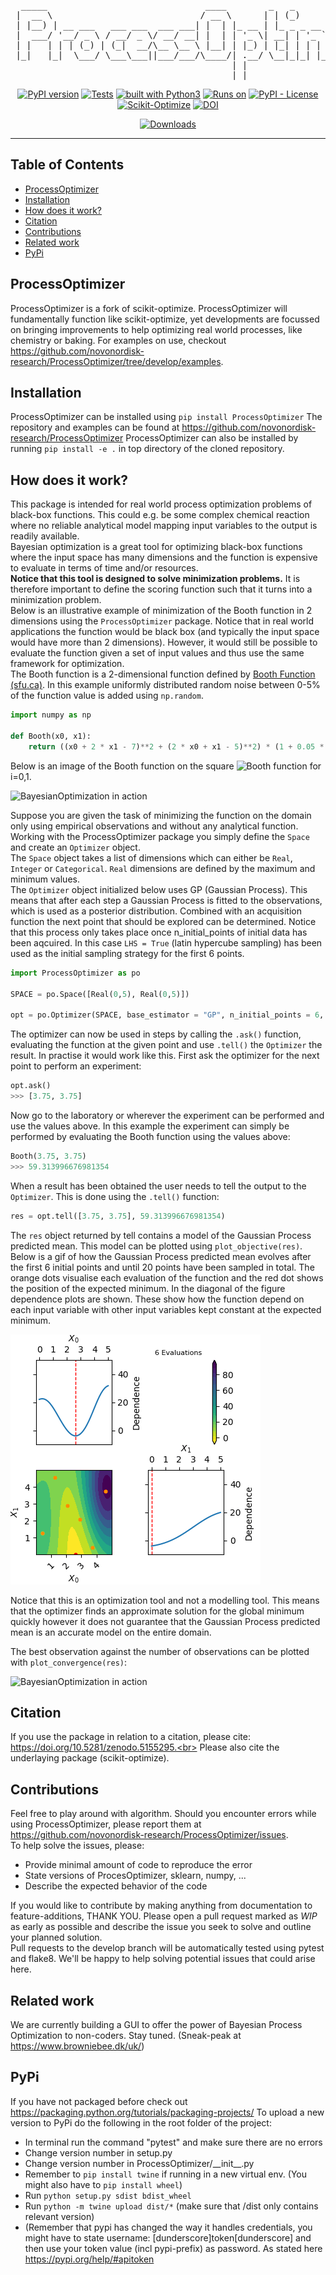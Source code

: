 <div align="center">
<pre>
  _____                              ____        _   _           _              
 |  __ \                            / __ \      | | (_)         (_)             
 | |__) | __ ___   ___ ___  ___ ___| |  | |_ __ | |_ _ _ __ ___  _ _______ _ __ 
 |  ___/ '__/ _ \ / __/ _ \/ __/ __| |  | | '_ \| __| | '_ ` _ \| |_  / _ \ '__|
 | |   | | | (_) | (_|  __/\__ \__ \ |__| | |_) | |_| | | | | | | |/ /  __/ |   
 |_|   |_|  \___/ \___\___||___/___/\____/| .__/ \__|_|_| |_| |_|_/___\___|_|   
                                          | |                                   
                                          |_|                                   
</pre>
<a href="https://badge.fury.io/py/ProcessOptimizer"><img src="https://badge.fury.io/py/ProcessOptimizer.svg" alt="PyPI version"></a>
<a href="https://github.com/novonordisk-research/ProcessOptimizer/actions"><img src="https://github.com/novonordisk-research/ProcessOptimizer/actions/workflows/python-package-tests.yml/badge.svg" alt="Tests"></a>
<a href="https://www.python.org/"><img src="https://img.shields.io/badge/built%20with-Python3-green.svg" alt="built with Python3" /></a>
<a href="https://www.python.org/"><img src="https://img.shields.io/badge/python-3.8%20%7C%203.9%20%7C%203.10%20%7C%203.11%20%7C%203.12-blue" alt="Runs on" /></a>
<a href="https://github.com/novonordisk-research/ProcessOptimizer/blob/develop/LICENSE.md"><img src="https://img.shields.io/pypi/l/ProcessOptimizer" alt="PyPI - License" /></a>
<a href="https://scikit-optimize.github.io/stable/"><img src="https://img.shields.io/badge/BuildOn-Scikit--Optimize-brightgreen" alt="Scikit-Optimize" /></a>
<a href="https://doi.org/10.5281/zenodo.5155295"><img src="https://zenodo.org/badge/DOI/10.5281/zenodo.5155295.svg" alt="DOI"></a>

[![Downloads](https://static.pepy.tech/personalized-badge/processoptimizer?period=total&units=international_system&left_color=brightgreen&right_color=orange&left_text=Downloads)](https://pepy.tech/project/processoptimizer)
</div>

----------

## Table of Contents
 * [ProcessOptimizer](https://github.com/novonordisk-research/ProcessOptimizer/blob/develop/README.md#processoptimizer)
 * [Installation](https://github.com/novonordisk-research/ProcessOptimizer/blob/develop/README.md#installation)
 * [How does it work?](https://github.com/novonordisk-research/ProcessOptimizer/blob/develop/README.md#how-does-it-work?)
 * [Citation](https://github.com/novonordisk-research/ProcessOptimizer/blob/develop/README.md#Citation)
 * [Contributions](https://github.com/novonordisk-research/ProcessOptimizer/blob/develop/README.md#contributions)
 * [Related work](https://github.com/novonordisk-research/ProcessOptimizer/blob/develop/README.md#related-work)
 * [PyPi](https://github.com/novonordisk-research/ProcessOptimizer/blob/develop/README.md#pypi)
 

## ProcessOptimizer

ProcessOptimizer is a fork of scikit-optimize. ProcessOptimizer will fundamentally function like scikit-optimize, 
yet developments are focussed on bringing improvements to help optimizing real world processes, like chemistry or baking.
For examples on use, checkout https://github.com/novonordisk-research/ProcessOptimizer/tree/develop/examples.

## Installation

ProcessOptimizer can be installed using `pip install ProcessOptimizer`
The repository and examples can be found at https://github.com/novonordisk-research/ProcessOptimizer
ProcessOptimizer can also be installed by running `pip install -e .` in top directory of the cloned repository.

## How does it work?

This package is intended for real world process optimization problems of black-box functions. This could e.g. be some complex chemical reaction where no reliable analytical model mapping input variables to the output is readily available. <br/>
Bayesian optimization is a great tool for optimizing black-box functions where the input space has many dimensions and the function is expensive to evaluate in terms of time and/or resources.<br/>
**Notice that this tool is designed to solve minimization problems.** It is therefore important to define the scoring function such that it turns into a minimization problem. <br/>
Below is an illustrative example of minimization of the Booth function in 2 dimensions using the `ProcessOptimizer` package. Notice that in real world applications the function would be black box (and typically the input space would have more than 2 dimensions). However, it would still be possible to evaluate the function given a set of input values and thus use the same framework for optimization. <br/>
The Booth function is a 2-dimensional function defined by [Booth Function (sfu.ca)](https://www.sfu.ca/~ssurjano/booth.html). In this example uniformly distributed random noise between 0-5% of the function value is added using `np.random`.
```python
import numpy as np

def Booth(x0, x1):
    return ((x0 + 2 * x1 - 7)**2 + (2 * x0 + x1 - 5)**2) * (1 + 0.05 * np.random.rand())
```
Below is an image of the Booth function on the square ![Booth function](https://render.githubusercontent.com/render/math?math=x_i%20%5Cin%20%5Cleft%5B%200%2C5%20%5Cright%5D) for i=0,1.


![BayesianOptimization in action](https://raw.githubusercontent.com/novonordisk-research/ProcessOptimizer/a6a59e5aee58d2737feabe7c3fba86c58112e43a/media/Booth_function.png)

Suppose you are given the task of minimizing the function on the domain only using empirical observations and without any analytical function. <br/>
Working with the ProcessOptimizer package you simply define the `Space` and create an `Optimizer` object.<br/>
The `Space` object takes a list of dimensions which can either be `Real`, `Integer` or `Categorical`. `Real` dimensions are defined by the maximum and minimum values.<br/>
The `Optimizer` object initialized below uses GP (Gaussian Process). This means that after each step a Gaussian Process is fitted to the observations, which is used as a posterior distribution. Combined with an acquisition function the next point that should be explored can be determined. Notice that this process only takes place once n_initial_points of initial data has been aqcuired. In this case `LHS = True` (latin hypercube sampling) has been used as the initial sampling strategy for the first 6 points.
```python
import ProcessOptimizer as po

SPACE = po.Space([Real(0,5), Real(0,5)])   

opt = po.Optimizer(SPACE, base_estimator = "GP", n_initial_points = 6, lhs = True)
```
The optimizer can now be used in steps by calling the `.ask()` function, evaluating the function at the given point and use `.tell()` the `Optimizer` the result. In practise it would work like this. First ask the optimizer for the next point to perform an experiment:
```python
opt.ask()
>>> [3.75, 3.75]
```
Now go to the laboratory or wherever the experiment can be performed and use the values above. In this example the experiment can simply be performed by evaluating the Booth function using the values above:
```python
Booth(3.75, 3.75)
>>> 59.313996676981354
```
When a result has been obtained the user needs to tell the output to the `Optimizer`. This is done using the `.tell()` function:
```python
res = opt.tell([3.75, 3.75], 59.313996676981354)
```
The `res` object returned by tell contains a model of the Gaussian Process predicted mean. This model can be plotted using `plot_objective(res)`. Below is a gif of how the Gaussian Process predicted mean evolves after the first 6 initial points and until 20 points have been sampled in total. The orange dots visualise each evaluation of the function and the red dot shows the position of the expected minimum. In the diagonal of the figure dependence plots are shown. These show how the function depend on each input variable with other input variables kept constant at the expected minimum.

![Progression of several ask and tells to processoptimizer](/media/BO_GIF.gif?raw=True?width="500" "Finding the minimum in the Booth function")

 
Notice that this is an optimization tool and not a modelling tool. This means that the optimizer finds an approximate solution for the global minimum quickly however it does not guarantee that the Gaussian Process predicted mean is an accurate model on the entire domain.<br/>

The best observation against the number of observations can be plotted with `plot_convergence(res)`:
 
![BayesianOptimization in action](https://raw.githubusercontent.com/novonordisk-research/ProcessOptimizer/a6a59e5aee58d2737feabe7c3fba86c58112e43a/media/Convergence_plot.png)

## Citation

If you use the package in relation to a citation, please cite: https://doi.org/10.5281/zenodo.5155295.<br>
Please also cite the underlaying package (scikit-optimize).

## Contributions

Feel free to play around with algorithm. Should you encounter errors while using ProcessOptimizer, please report them
at https://github.com/novonordisk-research/ProcessOptimizer/issues. <br>
To help solve the issues, please: <br>

- Provide minimal amount of code to reproduce the error
- State versions of ProcesOptimizer, sklearn, numpy, ...
- Describe the expected behavior of the code <br>

If you would like to contribute by making anything from documentation to feature-additions, THANK YOU. Please open a pull request 
marked as *WIP* as early as possible and describe the issue you seek to solve and outline your planned solution. <br>
Pull requests to the develop branch will be automatically tested using pytest and flake8. We'll be happy to help solving potential
issues that could arise here.

## Related work

We are currently building a GUI to offer the power of Bayesian Process Optimization to non-coders. Stay tuned. (Sneak-peak at https://www.browniebee.dk/uk/)

## PyPi

If you have not packaged before check out https://packaging.python.org/tutorials/packaging-projects/
To upload a new version to PyPi do the following in the root folder of the project:

- In terminal run the command "pytest" and make sure there are no errors
- Change version number in setup.py
- Change version number in ProcessOptimizer/\_\_init\_\_.py
- Remember to `pip install twine` if running in a new virtual env. (You might also have to `pip install wheel`)
- Run `python setup.py sdist bdist_wheel`
- Run `python -m twine upload dist/*` (make sure that /dist only contains relevant version)
- (Remember that pypi has changed the way it handles credentials, you might have to state username: [dunderscore]token[dunderscore] and then use your token value (incl pypi-prefix) as password. As stated here https://pypi.org/help/#apitoken
